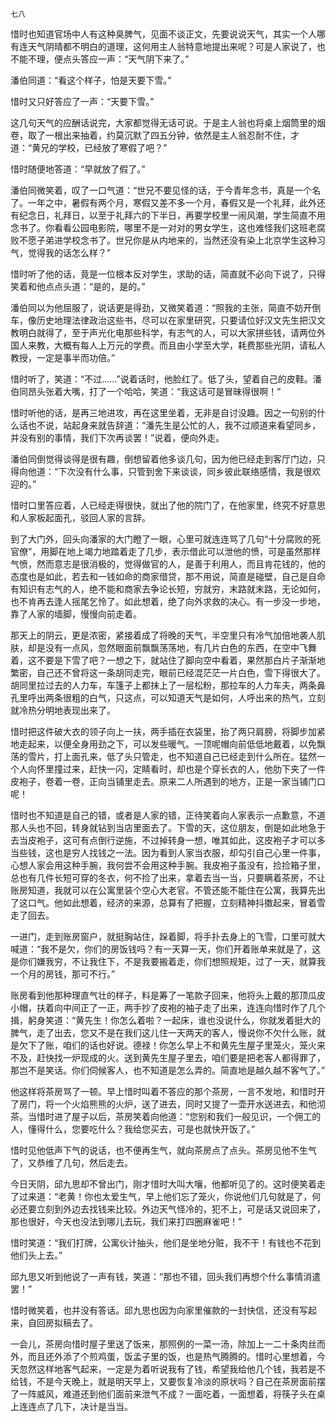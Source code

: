     七八 

   惜时也知道官场中人有这种臭脾气，见面不谈正文，先要说说天气，其实一个人哪有连天气阴晴都不明白的道理，这何用主人翁特意地提出来呢？可是人家说了，也不能不理，便点头答应一声：“天气阴下来了。”

   潘伯同道：“看这个样子，怕是天要下雪。”

   惜时又只好答应了一声：“天要下雪。”

   这几句天气的应酬话说完，大家都觉得无话可说。于是主人翁也将桌上烟筒里的烟卷，取了一根出来抽着，约莫沉默了四五分钟，依然是主人翁忍耐不住，才道：“黄兄的学校，已经放了寒假了吧？”

   惜时随便地答道：“早就放了假了。”

   潘伯同微笑着，叹了一口气道：“世兄不要见怪的话，于今青年念书，真是一个名了。一年之中，暑假有两个月，寒假又差不多一个月，春假又是一个礼拜，此外还有纪念日，礼拜日，以至于礼拜六的下半日，再要学校里一闹风潮，学生简直不用念书了。你看看公园电影院，哪里不是一对对的男女学生，这也难怪我们这班老腐败不愿子弟进学校念书了。世兄你是从内地来的，当然还没有染上北京学生这种习气，觉得我的话怎么样？”

   惜时听了他的话，竟是一位根本反对学生，求助的话，简直就不必向下说了，只得笑着和他点点头道：“是的，是的。”

   潘伯同以为他屈服了，说话更是得劲，又微笑着道：“照我的主张，简直不妨开倒车，像历史地理法律政治这些书，尽可以在家里研究，只要请位好汉文先生把汉文教明白就得了，至于声光化电那些科学，有志气的人，可以大家拼些钱，请两位外国人来教，大概有每人上万元的学费。而且由小学至大学，耗费那些光阴，请私人教授，一定是事半而功倍。”

   惜时听了，笑道：“不过……”说着话时，他脸红了。低了头，望着自己的皮鞋。潘伯同昂头张着大嘴，打了一个哈哈，笑道：“我这话可是冒昧得很啊！”

   惜时听他的话，是再三地进攻，再在这里坐着，无非是自讨没趣。因之一句别的什么话也不说，站起身来就告辞道：“潘先生是公忙的人，我不过顺道来看望同乡，并没有别的事情，我们下次再谈罢！”说着，便向外走。

   潘伯同倒觉得谈得是很有趣，倒想留着他多谈几句，因为他已经走到客厅门边，只得向他道：“下次没有什么事，只管到舍下来谈谈，同乡彼此联络感情，我是很欢迎的。”

   惜时口里答应着，人已经走得很快，就出了他的院门了，在他家里，终究不好意思和人家板起面孔，驳回人家的言辞。

   到了大门外，回头向潘家的大门瞪了一眼，心里可就连连骂了几句“十分腐败的死官僚”，用脚在地上竭力地踏着走了几步，表示借此可以泄他的愤，可是虽然那样气愤，然而意志是很消极的，觉得做官的人，是善于利用人，而且肯花钱的，他的态度也是如此，若去和一钱如命的商家借贷，那不用说，简直是碰壁，自己是自命有知识有志气的人，绝不能和商家去争论长短，穷就穷，末路就末路，无论如何，也不肯再去逢人摇尾乞怜了。如此想着，绝了向外求救的决心。有一步没一步地，靠了人家的墙脚，慢慢向前走着。

   那天上的阴云，更是浓密，紧接着成了将晚的天气，半空里只有冷气加倍地袭人肌肤，却是没有一点风，忽然眼面前飘飘荡荡地，有几片白色的东西，在空中飞舞着，这不要是下雪了吧？一想之下，就站住了脚向空中看着，果然那白片子渐渐地繁密，自己还不曾将这一条胡同走完，眼前已经混茫茫一片白色，雪下得很大了。胡同里拉过去的人力车，车篷子上都抹上了一层松粉，那拉车的人力车夫，两条鼻孔里呼出两条很粗的白气，只这点，可以知道天气是如何，人呼出来的热气，立刻就冷热分明地表现出来了。

   惜时把这件破大衣的领子向上一扶，两手插在衣袋里，抬了两只肩膀，将脚步加紧地走起来，以便全身用劲之下，可以发些暖气。一顶呢帽向前低低地戴着，以免飘荡的雪片，打上面孔来，低了头只管走，也不知道自己已经走到什么所在。猛然一个人向怀里撞过来，赶快一闪，定睛看时，却也是个穿长衣的人，他肋下夹了一件皮袍子，卷着一卷，正向当铺里走去。原来二人所遇到的地方，正是一家当铺门口呢！

   惜时也不知道是自己的错，或者是人家的错，正待笑着向人家表示一点歉意，不道那人头也不回，转身就钻到当店里面去了。下雪的天，这位朋友，倒是如此地急于去当皮袍子，这可有点倒行逆施，不过掉转身一想，唯其如此，这皮袍子才可以多当些钱，这也是穷人找钱之一法。因为看到人家当衣服，却勾引自己心里一件事，心想人家会用这种手腕，我何尝不会用这种手腕。我皮袍子虽没有，捡捡箱子里，总也有几件长短可穿的冬衣，何不捡了出来，拿着去当一当，只要瞒着茶房，不让账房知道，我就可以在公寓里装个空心大老官。不管还能不能住在公寓，我算先出了这口气。他如此想着，经济的来源，总算有了把握，立刻精神抖擞起来，冒着雪走了回去。

   一进门，走到账房窗户，就挺胸站住，跺着脚，将手扑去身上的飞雪，口里可就大喊道：“我不是欠，你们的房饭钱吗？有一天算一天，你们开着账单来就是了，这是你们嫌我穷，不让我住下，不是我要搬着走，你们想照规矩，过了一天，就算我一个月的房钱，那可不行。”

   账房看到他那种理直气壮的样子，料是筹了一笔款子回来，他将头上戴的那顶瓜皮小帽，扶着向中间正了一正，两手抄了皮袍的袖子走了出来，连连向惜时作了几个揖，躬身笑道：“黄先生！你怎么着啦？一起床，谁也没说什么，你就发着挺大的脾气，走了出去，您又不是在我们这儿住一天两天的客人，慢说你不欠什么账，就是欠下了账，咱们的话也好说。德禄！你怎么早上不和黄先生屋子里笼火，笼火来不及，赶快找一炉现成的火。送到黄先生屋子里去，咱们要是把老客人都得罪了，那岂不是笑话。你们伺候客人，也不知道是怎么弄的。简直地是越久越不客气了。”

   他这样将茶房骂了一顿。早上惜时叫着不答应的那个茶房，一言不发地，和惜时开了房门，将一个火焰熊熊的火炉，送了进去，同时又提了一壶开水送进去，和他沏茶。当惜时进了屋子以后，茶房笑着向他道：“您别和我们一般见识，一个佣工的人，懂得什么，您要吃什么？我给您买去，可是也就快开饭了。”

   惜时见他低声下气的说话，也不便再生气，就向茶房点了点头。茶房见他不生气了，又恭维了几句，然后走去。

   今日天阴，邱九思却不曾出门，刚才惜时大叫大嚷，他都听见了的。这时便笑着走了过来道：“老黄！你也太爱生气，早上他们忘了笼火，你说他们几句就是了，何必还要立刻到外边去找钱来比较。外边天气怪冷的，犯不上，可是话又说回来了，那也很好，今天也没法到哪儿去玩，我们来打四圈麻雀吧！”

   惜时笑道：“我们打牌，公寓伙计抽头，他们是坐地分赃，我不干！有钱也不花到他们头上去。”

   邱九思又听到他说了一声有钱，笑道：“那也不错，回头我们再想个什么事情消遣罢！”

   惜时微笑着，也并没有答话。邱九思也因为向家里催款的一封快信，还没有写起来，自回房拟稿去了。

   一会儿，茶房向惜时屋子里送了饭来，那照例的一菜一汤，除加上一二十条肉丝而外，而且还外添了个煎鸡蛋，饭孟子里的饭，也是热气腾腾的。惜时心里想着，今天忽然这样地客气起来，一定是为着听说我有了钱，希望我给他几个钱，我若是不给钱，不是今天晚上，就是明天早上，又要恢复冷淡的原状吗？自己在茶房面前摆了一阵威风，难道还到他们面前来泄气不成？一面吃着，一面想着，将筷子头在桌上连连点了几下，决计是当当。

